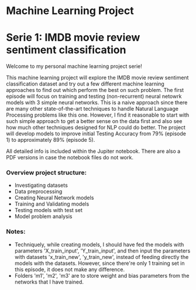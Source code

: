 # Machine Learning Project

# Serie 1: IMDB movie review sentiment classification

Welcome to my personal machine learning project serie!

This machine learning project will explore the IMDB movie review sentiment classification dataset and try out a few different machine learning approaches to find out which perform the best on such problem. The first episode will focus on training and testing (non-recurrent) neural netowrk models with 3 simple neural networks. This is a naive approach since there are many other state-of-the-art techniques to handle Natural Language Processing problems like this one. However, I find it reasonable to start with such simple approach to get a better sense on the data first and also see how much other techniques designed for NLP could do better. The project will develop models to improve initial Testing Accuracy from 79% (episode 1) to approximately 89% (episode 5).

All detailed info is included within the Jupiter notebook. There are also a PDF versions in case the notebook files do not work.

### Overview project structure:
- Investigating datasets
- Data preprocessing
- Creating Neural Network models
- Training and Validating models
- Testing models with test set
- Model problem analysis

### Notes: 
- Techniquely, while creating models, I should have fed the models with parameters 'X_train_input', 'Y_train_input', and then input the parameters with datasets 'x_train_new', 'y_train_new', instead of feeding directly the models with the datasets. However, since there're only 1 training set in this episode, it does not make any difference.
- Folders 'm1', 'm2', 'm3' are to store weight and bias parameters from the networks that I have trained.
